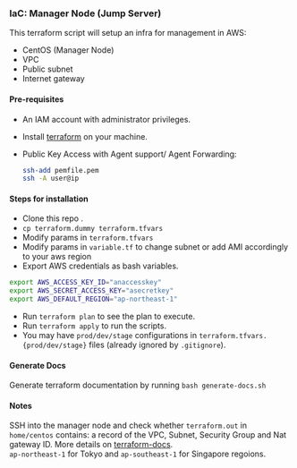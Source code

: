 ### IaC: Manager Node (Jump Server)
This terraform script will setup an infra for management in AWS:
 - CentOS (Manager Node)
 - VPC
 - Public subnet
 - Internet gateway

#### Pre-requisites
- An IAM account with administrator privileges.
- Install [terraform](https://www.terraform.io/intro/getting-started/install.html) on your machine.
- Public Key Access with Agent support/ Agent Forwarding:

  ```bash
  ssh-add pemfile.pem
  ssh -A user@ip
  ```

#### Steps for installation
- Clone this repo .
- `cp terraform.dummy terraform.tfvars`
- Modify params in `terraform.tfvars`
- Modify params in `variable.tf` to change subnet or add AMI accordingly to your aws region
- Export AWS credentials as bash variables.
```bash
export AWS_ACCESS_KEY_ID="anaccesskey" 
export AWS_SECRET_ACCESS_KEY="asecretkey"
export AWS_DEFAULT_REGION="ap-northeast-1"
```
- Run `terraform plan` to see the plan to execute.
- Run `terraform apply` to run the scripts.
- You may have `prod/dev/stage` configurations in
`terraform.tfvars.{prod/dev/stage}` files (already ignored by `.gitignore`).

#### Generate Docs 
Generate terraform documentation by running `bash generate-docs.sh`

#### Notes
SSH into the manager node and check whether `terraform.out` in `home/centos` contains:
a record of the VPC, Subnet, Security Group and Nat gateway ID.
More details on [terraform-docs](https://github.com/segmentio/terraform-docs).<br />
`ap-northeast-1` for Tokyo and `ap-southeast-1` for Singapore regoions.

